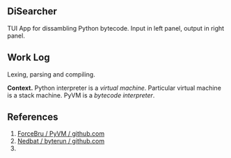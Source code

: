 ## DiSearcher

TUI App for dissambling Python bytecode. Input in left panel, output in right panel.

## Work Log

Lexing, parsing and compiling.

**Context.** Python interpreter is a _virtual machine_. Particular virtual machine is a stack machine. PyVM is a _bytecode interpreter_.

## References

1. [ForceBru / PyVM / github.com](https://github.com/ForceBru/PyVM)
2. [Nedbat / byterun / github.com](https://github.com/nedbat/byterun)
3.
